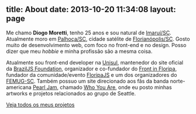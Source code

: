 title: About
date: 2013-10-20 11:34:08
layout: page
---

Me chamo **Diogo Moretti**, tenho 25 anos e sou natural de  [Imaruí/SC](http://pt.wikipedia.org/wiki/Imaruí). Atualmente moro em [Palhoça/SC](http://pt.wikipedia.org/wiki/Palhoça), cidade satélite de [Florianópolis/SC](http://pt.wikipedia.org/wiki/Florianópolis). Gosto muito de desenvolvimento web, com foco no front-end e no design. Posso dizer que meu *hobbie* e minha profissão são a mesma coisa.

Atualmente sou front-end developer na [Unisul](http://www.unisul.br), mantenedor do site oficial da [BrazilJS Foundation](http://braziljs.org), organizador e co-fundador do [Front in Floripa](http://frontinfloripa.com.br), fundador da comunidade/evento [FloripaJS](http://floripajs.org) e um dos organizadores do [FEMUG-SC](https://github.com/braziljs/femug). Também possuo um site direcionado aos fãs da banda norte-americana [Pearl Jam](http://pearljam.com), chamado [Who You Are](http://www.whoyouare.com.br), onde eu posto minhas artworks e projetos relacionados ao grupo de Seattle.

<a href="/projects" class="btn">Veja todos os meus projetos</a>